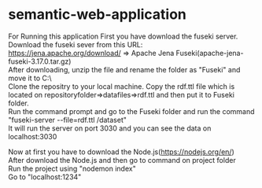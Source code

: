 # semantic-web-application
For Running this application First you have download the fuseki server.<br>
Download the fuseki sever from this URL: https://jena.apache.org/download/ => Apache Jena Fuseki(apache-jena-fuseki-3.17.0.tar.gz)<br>
After downloading, unzip the file and rename the folder as "Fuseki" and move it to C:\\ <br>
Clone the repositry to your local machine.
Copy the rdf.ttl file which is located on repositoryfolder=>datafiles=>rdf.ttl and then put it to Fuseki folder.<br>
Run the command prompt and go to the Fuseki folder and run the command "fuseki-server --file=rdf.ttl /dataset"<br>
It will run the server on port 3030 and you can see the data on localhost:3030<br>

Now at first you have to download the Node.js(https://nodejs.org/en/)<br>
After download the Node.js and then go to command on project folder <br>
Run the project using "nodemon index"<br>
Go to "localhost:1234"<br>
